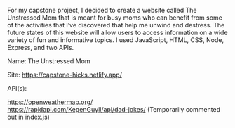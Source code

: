 For my capstone project, I decided to create a website called The Unstressed Mom that is meant for busy moms who can benefit from some of the activities that I’ve discovered that help me unwind and destress. The future states of this website will allow users to access information on a wide variety of fun and informative topics. I used JavaScript, HTML, CSS, Node, Express, and two APIs.

Name: The Unstressed Mom

Site: https://capstone-hicks.netlify.app/

API(s):

https://openweathermap.org/<br>
https://rapidapi.com/KegenGuyll/api/dad-jokes/ 
   (Temporarily commented out in index.js)
